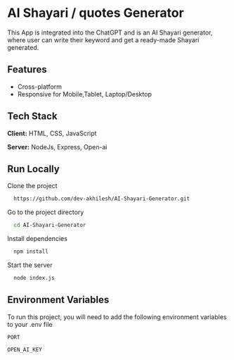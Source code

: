 # AI Shayari / quotes Generator

This App is integrated into the ChatGPT and is an AI Shayari generator, where user can write their keyword and get a ready-made Shayari generated.

## Features

- Cross-platform
- Responsive for Mobile,Tablet, Laptop/Desktop

## Tech Stack

**Client:** HTML, CSS, JavaScript

**Server:** NodeJs, Express, Open-ai



## Run Locally

Clone the project

```bash
  https://github.com/dev-akhilesh/AI-Shayari-Generator.git
```

Go to the project directory

```bash
  cd AI-Shayari-Generator
```

Install dependencies

```bash
  npm install
```

Start the server

```bash
  node index.js
```


## Environment Variables

To run this project, you will need to add the following environment variables to your .env file

`PORT`

`OPEN_AI_KEY`


 
